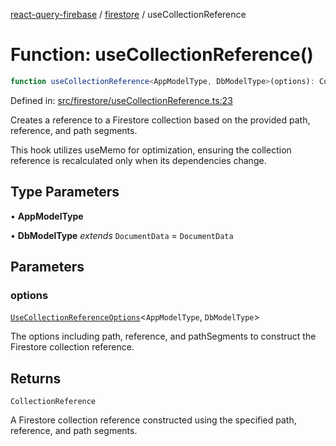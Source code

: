 [react-query-firebase](../../modules.md) / [firestore](../index.md) / useCollectionReference

# Function: useCollectionReference()

```ts
function useCollectionReference<AppModelType, DbModelType>(options): CollectionReference
```

Defined in: [src/firestore/useCollectionReference.ts:23](https://github.com/vpishuk/react-query-firebase/blob/1065ddd51f4c3a46c2f6510c1cc51259a3705cc2/src/firestore/useCollectionReference.ts#L23)

Creates a reference to a Firestore collection based on the provided path, reference, and path segments.

This hook utilizes useMemo for optimization, ensuring the collection reference is recalculated only when its dependencies change.

## Type Parameters

• **AppModelType**

• **DbModelType** *extends* `DocumentData` = `DocumentData`

## Parameters

### options

[`UseCollectionReferenceOptions`](../type-aliases/UseCollectionReferenceOptions.md)\<`AppModelType`, `DbModelType`\>

The options including path, reference, and pathSegments to construct the Firestore collection reference.

## Returns

`CollectionReference`

A Firestore collection reference constructed using the specified path, reference, and path segments.
